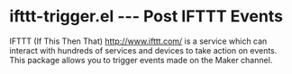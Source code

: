 # ifttt-trigger.el --- Post IFTTT Events

IFTTT (If This Then That)
http://www.ifttt.com/
is a service which can interact with hundreds of services and devices
to take action on events.
This package allows you to trigger events made on the Maker channel.
